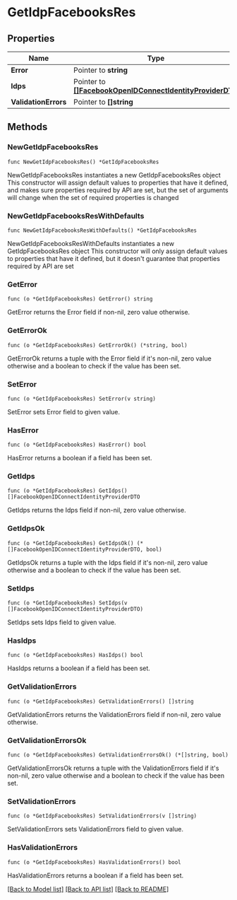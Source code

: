 # GetIdpFacebooksRes

## Properties

Name | Type | Description | Notes
------------ | ------------- | ------------- | -------------
**Error** | Pointer to **string** |  | [optional] 
**Idps** | Pointer to [**[]FacebookOpenIDConnectIdentityProviderDTO**](FacebookOpenIDConnectIdentityProviderDTO.md) |  | [optional] 
**ValidationErrors** | Pointer to **[]string** |  | [optional] 

## Methods

### NewGetIdpFacebooksRes

`func NewGetIdpFacebooksRes() *GetIdpFacebooksRes`

NewGetIdpFacebooksRes instantiates a new GetIdpFacebooksRes object
This constructor will assign default values to properties that have it defined,
and makes sure properties required by API are set, but the set of arguments
will change when the set of required properties is changed

### NewGetIdpFacebooksResWithDefaults

`func NewGetIdpFacebooksResWithDefaults() *GetIdpFacebooksRes`

NewGetIdpFacebooksResWithDefaults instantiates a new GetIdpFacebooksRes object
This constructor will only assign default values to properties that have it defined,
but it doesn't guarantee that properties required by API are set

### GetError

`func (o *GetIdpFacebooksRes) GetError() string`

GetError returns the Error field if non-nil, zero value otherwise.

### GetErrorOk

`func (o *GetIdpFacebooksRes) GetErrorOk() (*string, bool)`

GetErrorOk returns a tuple with the Error field if it's non-nil, zero value otherwise
and a boolean to check if the value has been set.

### SetError

`func (o *GetIdpFacebooksRes) SetError(v string)`

SetError sets Error field to given value.

### HasError

`func (o *GetIdpFacebooksRes) HasError() bool`

HasError returns a boolean if a field has been set.

### GetIdps

`func (o *GetIdpFacebooksRes) GetIdps() []FacebookOpenIDConnectIdentityProviderDTO`

GetIdps returns the Idps field if non-nil, zero value otherwise.

### GetIdpsOk

`func (o *GetIdpFacebooksRes) GetIdpsOk() (*[]FacebookOpenIDConnectIdentityProviderDTO, bool)`

GetIdpsOk returns a tuple with the Idps field if it's non-nil, zero value otherwise
and a boolean to check if the value has been set.

### SetIdps

`func (o *GetIdpFacebooksRes) SetIdps(v []FacebookOpenIDConnectIdentityProviderDTO)`

SetIdps sets Idps field to given value.

### HasIdps

`func (o *GetIdpFacebooksRes) HasIdps() bool`

HasIdps returns a boolean if a field has been set.

### GetValidationErrors

`func (o *GetIdpFacebooksRes) GetValidationErrors() []string`

GetValidationErrors returns the ValidationErrors field if non-nil, zero value otherwise.

### GetValidationErrorsOk

`func (o *GetIdpFacebooksRes) GetValidationErrorsOk() (*[]string, bool)`

GetValidationErrorsOk returns a tuple with the ValidationErrors field if it's non-nil, zero value otherwise
and a boolean to check if the value has been set.

### SetValidationErrors

`func (o *GetIdpFacebooksRes) SetValidationErrors(v []string)`

SetValidationErrors sets ValidationErrors field to given value.

### HasValidationErrors

`func (o *GetIdpFacebooksRes) HasValidationErrors() bool`

HasValidationErrors returns a boolean if a field has been set.


[[Back to Model list]](../README.md#documentation-for-models) [[Back to API list]](../README.md#documentation-for-api-endpoints) [[Back to README]](../README.md)


